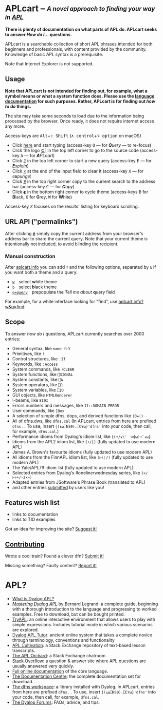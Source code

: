# APLcart – <sub><sup>*A novel approach to finding your way in [APL](#apl)*</sup></sub>

**There is plenty of documentation on what parts of APL do. APLcart seeks to answer *How do I…* questions.**

APLcart is a searchable collection of short APL phrases intended for both beginners and professionals, with content provided by the community. Knowledge of basic APL syntax is a prerequisite. 

Note that Internet Explorer is not supported.

## Usage

**Note that APLcart is not intended for finding out, for example, what a symbol means or what a system function does. Please use the <a href="https://help.dyalog.com/latest/" target="_blank">language documentation</a> for such purposes. Rather, APLcart is for finding out *how to do* things.**

The site may take some seconds to load due to the information being processed by the browser. Once ready, it does not require internet access any more.

Access-keys are <kbd>Alt</kbd>+<kbd>⇧ Shift</kbd> (<kbd>∧ control</kbd>+<kbd>⌥ option</kbd> on macOS)

- Click [here](https://abrudz.github.io/aplcart) and start typing (access-key <kbd>Q</kbd> — for _**Q**uery_ — to re-focus)
- Click the logo [⊆⌈](abrudz/aplcart) in the top left corner to go to the source code (access-key <kbd>A</kbd> — for _**A**PLcart_)
- Click [<kbd>?</kbd>](#usage) in the top left corner to start a new query (access-key <kbd>E</kbd> — for _**E**xplain_)
- Click [<kbd>×</kbd>](https://abrudz.github.io/aplcart) at the end of the input field to clear it (access-key <kbd>X</kbd> — for _e**x**punge_)
- Click [<kbd>#</kbd>](https://abrudz.github.io/aplcart?q=42) in the top right corner copy to the current search to the address bar (access-key <kbd>C</kbd> — for _**C**opy_)
- Click [<kbd>◐</kbd>](https://abrudz.github.io/aplcart?w) in the bottom right corner to cycle theme (access-keys <kbd>B</kbd> for **B**lack, <kbd>G</kbd> for **G**rey, <kbd>W</kbd> for **W**hite)

Access-key <kbd>Z</kbd> focuses on the results' listing for keyboard scrolling.

## URL API ("permalinks")

After clicking [<kbd>#</kbd>](https://abrudz.github.io/aplcart?q=42) simply copy the current address from your browser's address bar to share the current query. Note that your current theme is intentionally not included, to avoid blinding the recipient.

### Manual construction

After [aplcart.info](https://aplcart.info/) you can add `?` and the following options, separated by `&` if you want both a theme and a query:

- [<code>w</code>](https://abrudz.github.io/aplcart?w) select **w**hite theme
- [<code>b</code>](https://abrudz.github.io/aplcart?b) select **b**lack theme
- [<code>q=<i>query</i></code>](https://abrudz.github.io/aplcart?q=query) prepopulate the _Tell me about_ **q**uery field

For example, for a white interface looking for "find", use [aplcart.info?w&q=find](https://aplcart.info?w&q=find)

## Scope

To answer *how do I* questions, APLcart currently searches over 2000 entries:

- General syntax, like `name f←Y`
- Primitives, like `!`
- Control structures, like `:If`
- Keywords, like `:Access`
- System commands, like `)CLEAR`
- System functions, like `⎕SIGNAL`
- System constants, like `⎕A`
- System operators, like `⎕R`
- System variables, like `⎕IO`
- GUI objects, like `HTMLRenderer`
- I-beams, like `819⌶`
- Errors numbers and messages, like `11::DOMAIN ERROR`
- User commands, like `]Box`
- A selection of simple dfns, dops, and derived functions like `(0=|)`
- All of dfns.dws, like `dfns.cal` (In APLcart, entries from here are prefixed `dfns.` . To use, insert `{(⍎⍵⎕NS⍬).⎕CY⍵}'dfns'` into your code, then call, for example, `dfns.cal`.)
- Performance idioms from Dyalog's idiom list, like `{(+/∨\' '≠⌽⍵)↑¨↓⍵}`
- Idioms from the APL2 idiom list, like `(+/|)` (fully updated to use modern APL)
- James A. Brown's favourite idioms (fully updated to use modern APL)
- All idioms from the FinnAPL idiom list, like `(⊢⍳⌈/)` (fully updated to use modern APL)
- The Yale/APL79 idiom list (fully updated to use modern APL)
- Selected entries from Dyalog's #onelinerwednesday series, like `(×/⊢÷+/-2×⊢)` 
- Adapted entries from JSoftware's Phrase Book (translated to APL)
- and other entries [submitted](https://github.com/abrudz/aplcart/issues/new?assignees=abrudz&labels=addition&template=content-request.md&title=) by users like you!

## Features wish list
- links to documentation
- links to TIO examples

Got an idea for improving the site? [Suggest it!](https://github.com/abrudz/aplcart/issues/new?assignees=abrudz&labels=enhancement&template=feature_request.md&title=)

## [Contributing](CONTRIBUTING.md)

Wrote a cool train? Found a clever dfn? [Submit it!](https://github.com/abrudz/aplcart/issues/new?assignees=abrudz&labels=addition&template=content-request.md&title=)

Missing something? Faulty content? [Report it!](https://github.com/abrudz/aplcart/issues/new?assignees=abrudz&labels=bug&template=bug_report.md&title=)

# APL?
- <a href="https://www.dyalog.com/what-is-dyalog.htm" target="_blank">What is Dyalog APL?</a>
- <a href="https://www.dyalog.com/mastering-dyalog-apl.htm" target="_blank"><em>Mastering Dyalog APL</em></a> by Bernard Legrand: a complete guide, beginning with a thorough introduction to the language and progressing to worked examples. Free to download, but can be bought printed.
- <a href="https://tryapl.org/" target="_blank">TryAPL</a>: an online interactive environment that allows users to play with simple expressions. Includes tutorial mode in which various scenarios are explored.
- <a href="http://tutorial.dyalog.com/" target="_blank">Dyalog APL Tutor</a>: ancient online system that takes a complete novice through terminology, conventions and functionality
- <a href="https://chat.stackexchange.com/rooms/info/52405/the-apl-orchard?tab=conversations" target="_blank">APL Cultivation</a>: a Stack Exchange repository of text-based lesson transcripts.
- <a href="https://chat.stackexchange.com/rooms/52405/the-apl-orchard" target="_blank">The APL Orchard</a>: a Stack Exchange chatroom.
- <a href="https://stackoverflow.com/questions/ask?tags=apl+dyalog&title=How+do+I%E2%80%A6" target="_blank">Stack Overflow</a>: a question & answer site where APL questions are usually answered very quickly.
- <a href="https://help.dyalog.com/latest/" target="_blank">Full online documentation</a> of the core language.
- <a href="https://docs.dyalog.com/" target="_blank">The Documentation Centre</a>: the complete documentation set for download.
- <a href="https://dfns.dyalog.com/n_contents.htm" target="_blank">The dfns workspace</a>: a library installed with Dyalog. In APLcart, entries from here are prefixed `dfns.` . To use, insert `{(⍎⍵⎕NS⍬).⎕CY⍵}'dfns'` into your code, then call, for example, `dfns.cal`.
- <a href="https://forums.dyalog.com" target="_blank">The Dyalog Forums</a>: FAQs, advice, and tips.
